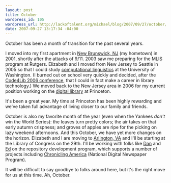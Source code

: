 ```yaml
--- 
layout: post
title: October
wordpress_id: 105
wordpress_url: http://lackoftalent.org/michael/blog/2007/09/27/october/
date: 2007-09-27 13:17:34 -04:00
---
```

October has been a month of transition for the past several years.  

I moved into my first apartment in <a href="http://en.wikipedia.org/wiki/New_Brunswick,_New_Jersey" target="_blank">New Brunswick, NJ</a> (my hometown) in 2001, shortly after the attacks of 9/11.  2003 saw me preparing for the MLIS program at Rutgers.  Elizabeth and I moved from New Jersey to Seattle in 2005 so that I could study <a href="http://www.compling.washington.edu/" target="_blank">computational linguistics</a> at the University of Washington.  (I burned out on school very quickly and decided, after the <a href="http://code4lib.org/2006/" target="_blank">Code4Lib 2006 conference</a>, that I could in fact make a career in library technology.)  We moved back to the New Jersey area in 2006 for my current position working on the <a href="http://diglib.princeton.edu/" target="_blank">digital library</a> at Princeton.

It's been a great year.  My time at Princeton has been highly rewarding and we've taken full advantage of living closer to our family and friends.

October is also my favorite month of the year (even when the Yankees <em>don't</em> win the World Series): the leaves turn pretty colors; the air takes on that early autumn crispness; and groves of apples are ripe for the picking on lazy weekend afternoons.  And this October, we have yet more changes on the horizon.  Elizabeth and I are moving to <a href="http://www.commuterpage.com/art/villages/clarendon2.htm" target="_blank">Arlington, VA</a> and I'll be starting at the Library of Congress on the 29th.  I'll be working with folks like <a href="http://onebiglibrary.net/" target="_blank">Dan</a> and <a href="http://www.inkdroid.org/journal/" target="_blank">Ed</a> on the repository development program, which supports a number of projects including <a href="http://www.loc.gov/chroniclingamerica/" target="_blank">Chronicling America</a> (National Digital Newspaper Program).

It will be difficult to say goodbye to folks around here, but it's the right move for us at this time.  Ah, October.
